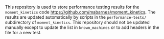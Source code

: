 This repository is used to store performance testing results for the `moment_kinetics` code https://github.com/mabarnes/moment_kinetics. The results are updated automatically by scripts in the `performance-tests/` subdirectory of `moment_kinetics`. This repository should not be updated manually except to update the list in `known_machines` or to add headers in the file for a new test.
